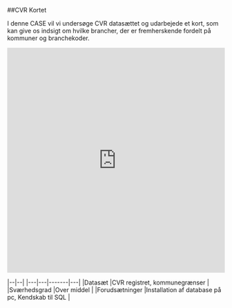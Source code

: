 ##CVR Kortet

I denne CASE vil vi undersøge CVR datasættet og udarbejede et kort, som kan give os indsigt om hvilke brancher, der er fremherskende fordelt på kommuner og branchekoder.

<iframe width='100%' height='520' frameborder='0' src='https://virkdata.cartodb.com/viz/7d61ec18-b08f-11e4-bd03-0e4fddd5de28/embed_map' allowfullscreen webkitallowfullscreen mozallowfullscreen oallowfullscreen msallowfullscreen></iframe>



|--|--|
|---|---|-------|---|
|Datasæt   |CVR registret, kommunegrænser   |
|Sværhedsgrad   |Over middel   |
|Forudsætninger |Installation af database på pc, Kendskab til SQL   |
